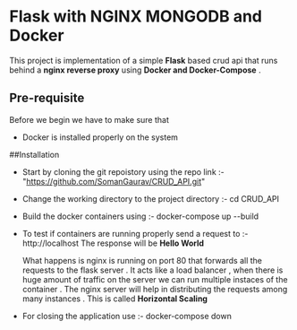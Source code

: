 # Flask with NGINX MONGODB and Docker 

This project is implementation of a simple **Flask** based crud api that runs behind a **nginx reverse proxy** using **Docker and Docker-Compose** .

## Pre-requisite 
Before we begin we have to make sure that 
- Docker
is installed properly on the system

##Installation 
- Start by cloning the git repoistory using the repo link :- "https://github.com/SomanGaurav/CRUD_API.git"
- Change the working directory to the project directory :- cd CRUD_API
- Build the docker containers using :- docker-compose up --build
- To test if containers are running properly send a request to :- http://localhost
  The response will be **Hello World**

  What happens is nginx is running on port 80 that forwards all the requests to the flask server . It acts like a load balancer , when there is huge amount of traffic on the server we can run multiple instaces of the container . The nginx server will help in distributing the requests among many instances . This is called **Horizontal Scaling**
- For closing the application use :- docker-compose down
  
